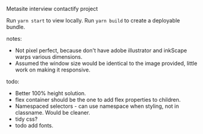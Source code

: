 Metasite interview contactify project

Run `yarn start` to view locally.
Run `yarn build` to create a deployable bundle.

notes:
- Not pixel perfect, because don't have adobe illustrator and inkScape warps various dimensions.
- Assumed the window size would be identical to the image provided, little work on making it responsive.

todo:
- Better 100% height solution.
- flex container should be the one to add flex properties to children.
- Namespaced selectors - can use namespace when styling, not in classname. Would be cleaner.
- tidy css?
- todo add fonts.